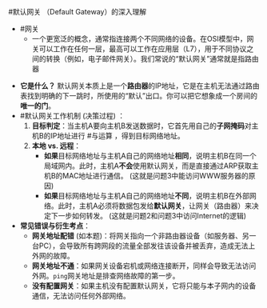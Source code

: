 #默认网关 （Default Gateway）的深入理解
- #网关 
	- 一个更宽泛的概念，通常指连接两个不同网络的设备。在OSI模型中，网关可以工作在任何一层，最高可以工作在应用层（L7），用于不同协议之间的转换（例如，电子邮件网关）。我们常说的“默认网关”通常就是指路由器
*   **它是什么？** 默认网关本质上是一个**路由器**的IP地址，它是在主机无法通过路由表找到明确的下一跳时，所使用的“默认”出口。你可以把它想象成一个房间的**唯一的门**。
*   #默认网关工作机制 (决策过程) ：
    1.  **目标判定**：当主机A要向主机B发送数据时，它首先用自己的**子网掩码**对主机B的IP地址进行 #与运算 ，得到目标网络地址。 
    2.  **本地 vs. 远程**：
        *   **如果**目标网络地址与主机A自己的网络地址**相同**，说明主机B在同一个局域网内。此时，主机A**不会**使用默认网关，而是直接通过ARP获取主机B的MAC地址进行通信。 (这就是问题3中能访问WWW服务器的原因)
        *   **如果**目标网络地址与主机A自己的网络地址**不同**，说明主机B在外部网络。此时，主机A必须将数据包发给**默认网关**，让网关（路由器）来决定下一步如何转发。 (这就是问题2和问题3中访问Internet的逻辑)
*   **常见错误与衍生考点**：
    *   **网关地址配错** (如本题)：将网关指向一个非路由器设备（如服务器、另一台PC），会导致所有跨网段的流量全部发往该设备并被丢弃，造成无法上外网的故障。
    *   **网关地址不通**：如果网关设备宕机或网络连接断开，同样会导致无法访问外网。`ping`网关地址是排查网络故障的第一步。
    *   **没有配置网关**：如果主机没有配置默认网关，它将只能与本子网内的设备通信，无法访问任何外部网络。
